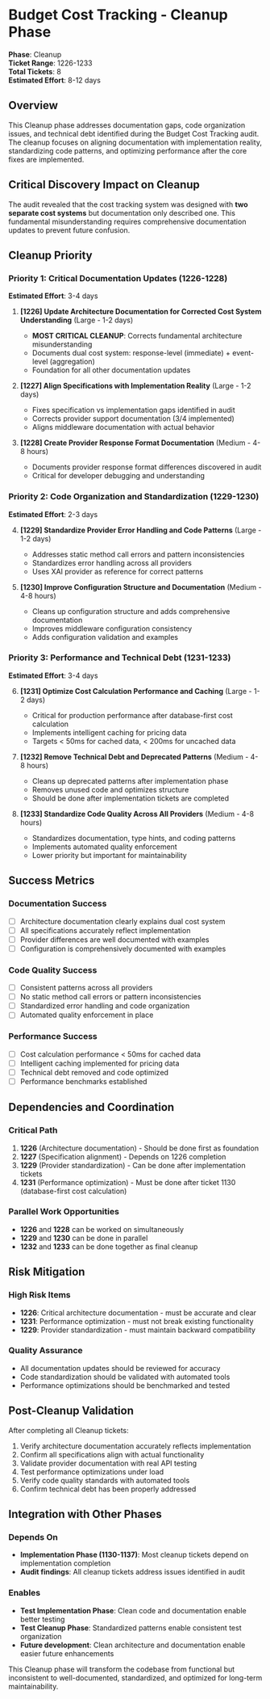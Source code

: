# Budget Cost Tracking - Cleanup Phase

**Phase**: Cleanup  
**Ticket Range**: 1226-1233  
**Total Tickets**: 8  
**Estimated Effort**: 8-12 days  

## Overview

This Cleanup phase addresses documentation gaps, code organization issues, and technical debt identified during the Budget Cost Tracking audit. The cleanup focuses on aligning documentation with implementation reality, standardizing code patterns, and optimizing performance after the core fixes are implemented.

## Critical Discovery Impact on Cleanup

The audit revealed that the cost tracking system was designed with **two separate cost systems** but documentation only described one. This fundamental misunderstanding requires comprehensive documentation updates to prevent future confusion.

## Cleanup Priority

### **Priority 1: Critical Documentation Updates (1226-1228)**
**Estimated Effort**: 3-4 days

1. **[1226] Update Architecture Documentation for Corrected Cost System Understanding** (Large - 1-2 days)
   - **MOST CRITICAL CLEANUP**: Corrects fundamental architecture misunderstanding
   - Documents dual cost system: response-level (immediate) + event-level (aggregation)
   - Foundation for all other documentation updates

2. **[1227] Align Specifications with Implementation Reality** (Large - 1-2 days)
   - Fixes specification vs implementation gaps identified in audit
   - Corrects provider support documentation (3/4 implemented)
   - Aligns middleware documentation with actual behavior

3. **[1228] Create Provider Response Format Documentation** (Medium - 4-8 hours)
   - Documents provider response format differences discovered in audit
   - Critical for developer debugging and understanding

### **Priority 2: Code Organization and Standardization (1229-1230)**
**Estimated Effort**: 2-3 days

4. **[1229] Standardize Provider Error Handling and Code Patterns** (Large - 1-2 days)
   - Addresses static method call errors and pattern inconsistencies
   - Standardizes error handling across all providers
   - Uses XAI provider as reference for correct patterns

5. **[1230] Improve Configuration Structure and Documentation** (Medium - 4-8 hours)
   - Cleans up configuration structure and adds comprehensive documentation
   - Improves middleware configuration consistency
   - Adds configuration validation and examples

### **Priority 3: Performance and Technical Debt (1231-1233)**
**Estimated Effort**: 3-4 days

6. **[1231] Optimize Cost Calculation Performance and Caching** (Large - 1-2 days)
   - Critical for production performance after database-first cost calculation
   - Implements intelligent caching for pricing data
   - Targets < 50ms for cached data, < 200ms for uncached data

7. **[1232] Remove Technical Debt and Deprecated Patterns** (Medium - 4-8 hours)
   - Cleans up deprecated patterns after implementation phase
   - Removes unused code and optimizes structure
   - Should be done after implementation tickets are completed

8. **[1233] Standardize Code Quality Across All Providers** (Medium - 4-8 hours)
   - Standardizes documentation, type hints, and coding patterns
   - Implements automated quality enforcement
   - Lower priority but important for maintainability

## Success Metrics

### **Documentation Success**
- [ ] Architecture documentation clearly explains dual cost system
- [ ] All specifications accurately reflect implementation
- [ ] Provider differences are well documented with examples
- [ ] Configuration is comprehensively documented with examples

### **Code Quality Success**
- [ ] Consistent patterns across all providers
- [ ] No static method call errors or pattern inconsistencies
- [ ] Standardized error handling and code organization
- [ ] Automated quality enforcement in place

### **Performance Success**
- [ ] Cost calculation performance < 50ms for cached data
- [ ] Intelligent caching implemented for pricing data
- [ ] Technical debt removed and code optimized
- [ ] Performance benchmarks established

## Dependencies and Coordination

### **Critical Path**
1. **1226** (Architecture documentation) - Should be done first as foundation
2. **1227** (Specification alignment) - Depends on 1226 completion
3. **1229** (Provider standardization) - Can be done after implementation tickets
4. **1231** (Performance optimization) - Must be done after ticket 1130 (database-first cost calculation)

### **Parallel Work Opportunities**
- **1226** and **1228** can be worked on simultaneously
- **1229** and **1230** can be done in parallel
- **1232** and **1233** can be done together as final cleanup

## Risk Mitigation

### **High Risk Items**
- **1226**: Critical architecture documentation - must be accurate and clear
- **1231**: Performance optimization - must not break existing functionality
- **1229**: Provider standardization - must maintain backward compatibility

### **Quality Assurance**
- All documentation updates should be reviewed for accuracy
- Code standardization should be validated with automated tools
- Performance optimizations should be benchmarked and tested

## Post-Cleanup Validation

After completing all Cleanup tickets:
1. Verify architecture documentation accurately reflects implementation
2. Confirm all specifications align with actual functionality
3. Validate provider documentation with real API testing
4. Test performance optimizations under load
5. Verify code quality standards with automated tools
6. Confirm technical debt has been properly addressed

## Integration with Other Phases

### **Depends On**
- **Implementation Phase (1130-1137)**: Most cleanup tickets depend on implementation completion
- **Audit findings**: All cleanup tickets address issues identified in audit

### **Enables**
- **Test Implementation Phase**: Clean code and documentation enable better testing
- **Test Cleanup Phase**: Standardized patterns enable consistent test organization
- **Future development**: Clean architecture and documentation enable easier future enhancements

This Cleanup phase will transform the codebase from functional but inconsistent to well-documented, standardized, and optimized for long-term maintainability.
